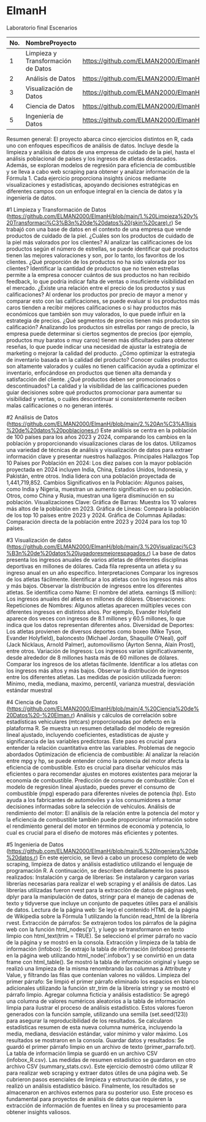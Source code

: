 # ElmanH
Laboratorio final Escenarios


|No.|NombreProyecto|Enlace|
|---|--------------|------|
|1|  Limpieza y Transformación de Datos|  https://github.com/ELMAN2000/ElmanH/blob/main/1.%20Limpieza%20y%20Transformaci%C3%B3n%20de%20datos%20(skin%20care).r |
|2|  Análisis de Datos|  https://github.com/ELMAN2000/ElmanH/blob/main/2.%20An%C3%A1lisis%20de%20datos%20poblaciones.r |
|3|  Visualización de Datos  |https://github.com/ELMAN2000/ElmanH/blob/main/3.%20Visualizaci%C3%B3n%20de%20datos%20jugadoresmejorespagados.r |
|4|  Ciencia de Datos  |https://github.com/ELMAN2000/ElmanH/blob/main/4.%20Ciencia%20de%20Datos%20-%20Elman.r |
|5|  Ingeniería de Datos  |https://github.com/ELMAN2000/ElmanH/blob/main/5.%20Ingeniera%20de%20datos.r |

Resumen general:
El proyecto abarca cinco ejercicios distintos en R, cada uno con enfoques específicos de análisis de datos. Incluye desde la limpieza y análisis de datos de una empresa de cuidado de la piel, hasta el análisis poblacional de países y los ingresos de atletas destacados. Además, se exploran modelos de regresión para eficiencia de combustible y se lleva a cabo web scraping para obtener y analizar información de la Fórmula 1. Cada ejercicio proporciona insights únicos mediante visualizaciones y estadísticas, apoyando decisiones estratégicas en diferentes campos con un enfoque integral en la ciencia de datos y la ingeniería de datos.

#1 Limpieza y Transformación de Datos (https://github.com/ELMAN2000/ElmanH/blob/main/1.%20Limpieza%20y%20Transformaci%C3%B3n%20de%20datos%20(skin%20care).r)
Se trabajó con una base de datos en el contexto de una empresa que vende productos de cuidado de la piel. 
¿Cuáles son los productos de cuidado de la piel más valorados por los clientes?
Al analizar las calificaciones de los productos según el número de estrellas, se puede identificar qué productos tienen las mejores valoraciones y son, por lo tanto, los favoritos de los clientes.
¿Qué proporción de los productos no ha sido valorada por los clientes?
Identificar la cantidad de productos que no tienen estrellas permite a la empresa conocer cuántos de sus productos no han recibido feedback, lo que podría indicar falta de ventas o insuficiente visibilidad en el mercado.
¿Existe una relación entre el precio de los productos y sus calificaciones?
Al ordenar los productos por precio de mayor a menor y comparar esto con las calificaciones, se puede evaluar si los productos más caros tienden a recibir mejores calificaciones o si hay productos más económicos que también son muy valorados, lo que puede influir en la estrategia de precios.
¿Qué segmentos de precios tienen más productos sin calificación?
Analizando los productos sin estrellas por rango de precio, la empresa puede determinar si ciertos segmentos de precios (por ejemplo, productos muy baratos o muy caros) tienen más dificultades para obtener reseñas, lo que puede indicar una necesidad de ajustar la estrategia de marketing o mejorar la calidad del producto.
¿Cómo optimizar la estrategia de inventario basada en la calidad del producto?
Conocer cuáles productos son altamente valorados y cuáles no tienen calificación ayuda a optimizar el inventario, enfocándose en productos que tienen alta demanda y satisfacción del cliente.
¿Qué productos deben ser promocionados o descontinuados?
La calidad y la visibilidad de las calificaciones pueden guiar decisiones sobre qué productos promocionar para aumentar su visibilidad y ventas, o cuáles descontinuar si consistentemente reciben malas calificaciones o no generan interés.

#2 Análisis de Datos (https://github.com/ELMAN2000/ElmanH/blob/main/2.%20An%C3%A1lisis%20de%20datos%20poblaciones.r)
Este análisis se centra en la población de 100 países para los años 2023 y 2024, comparando los cambios en la población y proporcionando visualizaciones claras de los datos. Utilizamos una variedad de técnicas de análisis y visualización de datos para extraer información clave y presentar nuestros hallazgos.     Principales Hallazgos
Top 10 Países por Población en 2024:
Los diez países con la mayor población proyectada en 2024 incluyen India, China, Estados Unidos, Indonesia, y Pakistán, entre otros.
India lidera con una población proyectada de 1,441,719,852.
Cambios Significativos en la Población:
Algunos países, como India y Nigeria, muestran un aumento significativo en su población.
Otros, como China y Rusia, muestran una ligera disminución en su población.
Visualizaciones Clave:
Gráfica de Barras: Muestra los 10 valores más altos de la población en 2023.
Gráfica de Líneas: Compara la población de los top 10 países entre 2023 y 2024.
Gráfica de Columnas Apiladas: Comparación directa de la población entre 2023 y 2024 para los top 10 países.

#3 Visualización de datos (https://github.com/ELMAN2000/ElmanH/blob/main/3.%20Visualizaci%C3%B3n%20de%20datos%20jugadoresmejorespagados.r)
La base de datos presenta los ingresos anuales de varios atletas de diferentes disciplinas deportivas en millones de dólares. Cada fila representa un atleta y su ingreso anual en un año específico. 
Interpretaciones
Comparar los ingresos de los atletas fácilmente.
Identificar a los atletas con los ingresos más altos y más bajos.
Observar la distribución de ingresos entre los diferentes atletas.
Se identifica como
Name: El nombre del atleta.
earnings ($ million): Los ingresos anuales del atleta en millones de dólares.
Observaciones:
Repeticiones de Nombres: Algunos atletas aparecen múltiples veces con diferentes ingresos en distintos años. Por ejemplo, Evander Holyfield aparece dos veces con ingresos de 8.1 millones y 60.5 millones, lo que indica que los datos representan diferentes años.
Diversidad de Deportes: Los atletas provienen de diversos deportes como boxeo (Mike Tyson, Evander Holyfield), baloncesto (Michael Jordan, Shaquille O'Neal), golf (Jack Nicklaus, Arnold Palmer), automovilismo (Ayrton Senna, Alain Prost), entre otros.
Variación de Ingresos: Los ingresos varían significativamente, desde alrededor de 8 millones hasta más de 60 millones de dólares.
Comparar los ingresos de los atletas fácilmente.
Identificar a los atletas con los ingresos más altos y más bajos.
Observar la distribución de ingresos entre los diferentes atletas.
Las medidas de posición utilizada fueron:
Mínimo, media, mediana, maximo, percentil, varianza muestral, desviación estándar muestral

#4 Ciencia de Datos (https://github.com/ELMAN2000/ElmanH/blob/main/4.%20Ciencia%20de%20Datos%20-%20Elman.r)
Análisis y cálculos de correlación sobre estadísticas vehiculares (mtcars) proporcionadas por defecto en la plataforma R.
Se muestra un resumen detallado del modelo de regresión lineal ajustado, incluyendo coeficientes, estadísticas de ajuste y significancia de las variables predictoras. Este paso es crucial para entender la relación cuantitativa entre las variables.
Problemas de negocio abordados
Optimización de eficiencia de combustible: Al analizar la relación entre mpg y hp, se puede entender cómo la potencia del motor afecta la eficiencia de combustible. Esto es crucial para diseñar vehículos más eficientes o para recomendar ajustes en motores existentes para mejorar la economía de combustible.
Predicción de consumo de combustible: Con el modelo de regresión lineal ajustado, puedes prever el consumo de combustible (mpg) esperado para diferentes niveles de potencia (hp). Esto ayuda a los fabricantes de automóviles y a los consumidores a tomar decisiones informadas sobre la selección de vehículos.
Análisis de rendimiento del motor: El análisis de la relación entre la potencia del motor y la eficiencia de combustible también puede proporcionar información sobre el rendimiento general del motor en términos de economía y potencia, lo cual es crucial para el diseño de motores más eficientes y potentes.

#5 Ingenieria de Datos (https://github.com/ELMAN2000/ElmanH/blob/main/5.%20Ingeniera%20de%20datos.r)
En este ejercicio, se llevó a cabo un proceso completo de web scraping, limpieza de datos y análisis estadístico utilizando el lenguaje de programación R. A continuación, se describen detalladamente los pasos realizados:
Instalación y carga de librerías:
Se instalaron y cargaron varias librerías necesarias para realizar el web scraping y el análisis de datos. Las librerías utilizadas fueron rvest para la extracción de datos de páginas web, dplyr para la manipulación de datos, stringr para el manejo de cadenas de texto y tidyverse que incluye un conjunto de paquetes útiles para el análisis de datos.
Lectura de la página web:
Se leyó el contenido HTML de la página de Wikipedia sobre la Fórmula 1 utilizando la función read_html de la librería rvest.
Extracción de párrafos:
Se extrajeron todos los párrafos de la página web con la función html_nodes('p'), y luego se transformaron en texto limpio con html_text(trim = TRUE).
Se seleccionó el primer párrafo no vacío de la página y se mostró en la consola.
Extracción y limpieza de la tabla de información (infobox):
Se extrajo la tabla de información (infobox) presente en la página web utilizando html_node('.infobox') y se convirtió en un data frame con html_table().
Se mostró la tabla de información original y luego se realizó una limpieza de la misma renombrando las columnas a Attribute y Value, y filtrando las filas que contenían valores no válidos.
Limpieza del primer párrafo:
Se limpió el primer párrafo eliminado los espacios en blanco adicionales utilizando la función str_trim de la librería stringr y se mostró el párrafo limpio.
Agregar columna ficticia y análisis estadístico:
Se agregó una columna de valores numéricos aleatorios a la tabla de información limpia para ilustrar el proceso de análisis estadístico. Estos valores fueron generados con la función sample, utilizando una semilla (set.seed(123)) para asegurar la reproducibilidad de los resultados.
Se calcularon estadísticas resumen de esta nueva columna numérica, incluyendo la media, mediana, desviación estándar, valor mínimo y valor máximo. Los resultados se mostraron en la consola.
Guardar datos y resultados:
Se guardó el primer párrafo limpio en un archivo de texto (primer_parrafo.txt).
La tabla de información limpia se guardó en un archivo CSV (infobox_R.csv).
Las medidas de resumen estadístico se guardaron en otro archivo CSV (summary_stats.csv).
Este ejercicio demostró cómo utilizar R para realizar web scraping y extraer datos útiles de una página web. Se cubrieron pasos esenciales de limpieza y estructuración de datos, y se realizó un análisis estadístico básico. Finalmente, los resultados se almacenaron en archivos externos para su posterior uso. Este proceso es fundamental para proyectos de análisis de datos que requieren la extracción de información de fuentes en línea y su procesamiento para obtener insights valiosos.


